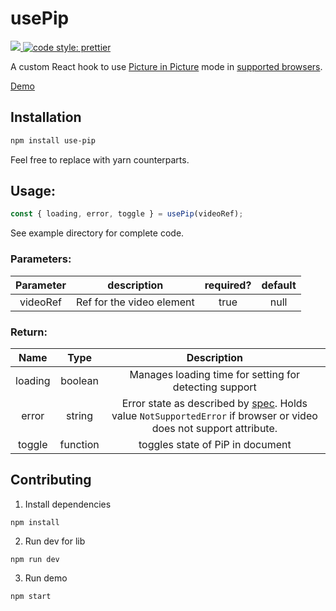 # usePip

<a href="https://www.npmjs.com/package/use-pip">
  <img src="https://img.shields.io/npm/v/use-pip.svg" />
</a>
<a href="https://prettier.io">
  <img alt="code style: prettier" src="https://img.shields.io/badge/code_style-prettier-ff69b4.svg?style=flat-square">
</a>

A custom React hook to use [Picture in Picture](https://wicg.github.io/picture-in-picture/) mode in [supported browsers](https://caniuse.com/#feat=picture-in-picture).

[Demo](https://agneym.github.io/usePip/)

## Installation

```bash
npm install use-pip
```

Feel free to replace with yarn counterparts.

## Usage:

```javascript
const { loading, error, toggle } = usePip(videoRef);
```

See example directory for complete code.

### Parameters:

| Parameter |        description        | required? | default |
| :-------: | :-----------------------: | :-------: | :-----: |
| videoRef  | Ref for the video element |   true    |  null   |

### Return:

|  Name   | Type |                                                                              Description                                                                               |
| :-----: | :---------: | :-------------------------------------------------------------------------------------------------------------------------------------------------------------: |
| loading |   boolean   |                                                     Manages loading time for setting for detecting support                                                      |
|  error  |   string    | Error state as described by [spec](https://wicg.github.io/picture-in-picture/). Holds value `NotSupportedError` if browser or video does not support attribute. |
| toggle  |  function   |                                                                toggles state of PiP in document                                                                 |

## Contributing

1. Install dependencies

```
npm install
```

2. Run dev for lib

```
npm run dev
```

3. Run demo

```
npm start
```
